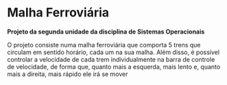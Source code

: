 # Malha Ferroviária
**Projeto da segunda unidade da disciplina de Sistemas Operacionais**

O projeto consiste numa malha ferroviária que comporta 5 trens que circulam em sentido horário, cada um na sua malha. Além disso, é possível controlar a velocidade de cada trem individualmente na barra de controle de velocidade, de forma que, quanto mais a esquerda, mais lento e, quanto mais a direita, mais rápido ele irá se mover

